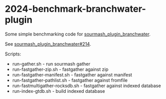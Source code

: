 # 2024-benchmark-branchwater-plugin

Some simple benchmarking code for [sourmash_plugin_branchwater](https://github.com/sourmash-bio/sourmash_plugin_branchwater/).

See [sourmash_plugin_branchwater#214](https://github.com/sourmash-bio/sourmash_plugin_branchwater/issues/214).

Scripts:

* run-gather.sh - run sourmash gather
* run-fastgather-zip.sh - fastgather against zip
* run-fastgather-manifest.sh - fastgather against manifest
* run-fastgather-pathlist.sh - fastgather against fromfile
* run-fastmultigather-rocksdb.sh - fastgather against indexed database
* run-index-gtdb.sh - build indexed database

